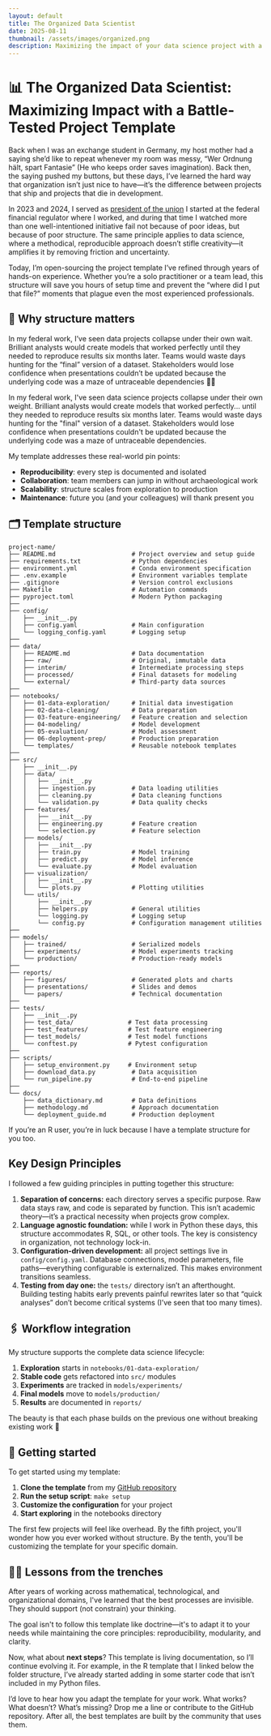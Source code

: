```yaml
---
layout: default
title: The Organized Data Scientist
date: 2025-08-11
thumbnail: /assets/images/organized.png
description: Maximizing the impact of your data science project with a battle-tested project template
---
```


# 📊 The Organized Data Scientist: Maximizing Impact with a Battle-Tested Project Template

Back when I was an exchange student in Germany, my host mother had a saying she’d like to repeat whenever my room was messy, “Wer Ordnung hält, spart Fantasie” (He who keeps order saves imagination). Back then, the saying pushed my buttons, but these days, I’ve learned the hard way that organization isn’t just nice to have—it’s the difference between projects that ship and projects that die in development.

In 2023 and 2024, I served as [president of the union](https://federalnewsnetwork.com/workforce/2024/02/federal-housing-finance-agency-to-kickstart-negotiations-for-first-ever-union-contract/) I started at the federal financial regulator where I worked, and during that time I watched more than one well-intentioned initiative fail not because of poor ideas, but because of poor structure. The same principle applies to data science, where a methodical, reproducible approach doesn’t stifle creativity—it amplifies it by removing friction and uncertainty.

Today, I’m open-sourcing the project template I’ve refined through years of hands-on experience. Whether you’re a solo practitioner or a team lead, this structure will save you hours of setup time and prevent the “where did I put that file?” moments that plague even the most experienced professionals.

## 🏢 Why structure matters
In my federal work, I’ve seen data projects collapse under their own wait. Brilliant analysts would create models that worked perfectly until they needed to reproduce results six months later. Teams would waste days hunting for the “final” version of a dataset. Stakeholders would lose confidence when presentations couldn’t be updated because the underlying code was a maze of untraceable dependencies 😵‍💫

In my federal work, I've seen data science projects collapse under their own weight. Brilliant analysts would create models that worked perfectly... until they needed to reproduce results six months later. Teams would waste days hunting for the "final" version of a dataset. Stakeholders would lose confidence when presentations couldn't be updated because the underlying code was a maze of untraceable dependencies.

My template addresses these real-world pin points:

- **Reproducibility**: every step is documented and isolated
- **Collaboration**: team members can jump in without archaeological work
- **Scalability**: structure scales from exploration to production
- **Maintenance**: future you (and your colleagues) will thank present you

## 🗂️ Template structure

```
project-name/
├── README.md                     # Project overview and setup guide
├── requirements.txt              # Python dependencies
├── environment.yml               # Conda environment specification
├── .env.example                  # Environment variables template
├── .gitignore                    # Version control exclusions
├── Makefile                      # Automation commands
├── pyproject.toml                # Modern Python packaging
├── 
├── config/
│   ├── __init__.py
│   ├── config.yaml               # Main configuration
│   └── logging_config.yaml       # Logging setup
├── 
├── data/
│   ├── README.md                 # Data documentation
│   ├── raw/                      # Original, immutable data
│   ├── interim/                  # Intermediate processing steps
│   ├── processed/                # Final datasets for modeling
│   └── external/                 # Third-party data sources
├── 
├── notebooks/
│   ├── 01-data-exploration/      # Initial data investigation
│   ├── 02-data-cleaning/         # Data preparation
│   ├── 03-feature-engineering/   # Feature creation and selection
│   ├── 04-modeling/              # Model development
│   ├── 05-evaluation/            # Model assessment
│   ├── 06-deployment-prep/       # Production preparation
│   └── templates/                # Reusable notebook templates
├── 
├── src/
│   ├── __init__.py
│   ├── data/
│   │   ├── __init__.py
│   │   ├── ingestion.py          # Data loading utilities
│   │   ├── cleaning.py           # Data cleaning functions
│   │   └── validation.py         # Data quality checks
│   ├── features/
│   │   ├── __init__.py
│   │   ├── engineering.py        # Feature creation
│   │   └── selection.py          # Feature selection
│   ├── models/
│   │   ├── __init__.py
│   │   ├── train.py              # Model training
│   │   ├── predict.py            # Model inference
│   │   └── evaluate.py           # Model evaluation
│   ├── visualization/
│   │   ├── __init__.py
│   │   └── plots.py              # Plotting utilities
│   └── utils/
│       ├── __init__.py
│       ├── helpers.py            # General utilities
│       └── logging.py            # Logging setup
│       └── config.py             # Configuration management utilities
├── 
├── models/
│   ├── trained/                  # Serialized models
│   ├── experiments/              # Model experiments tracking
│   └── production/               # Production-ready models
├── 
├── reports/
│   ├── figures/                  # Generated plots and charts
│   ├── presentations/            # Slides and demos
│   └── papers/                   # Technical documentation
├── 
├── tests/
│   ├── __init__.py
│   ├── test_data/               # Test data processing
│   ├── test_features/           # Test feature engineering
│   ├── test_models/             # Test model functions
│   └── conftest.py              # Pytest configuration
├── 
├── scripts/
│   ├── setup_environment.py     # Environment setup
│   ├── download_data.py          # Data acquisition
│   └── run_pipeline.py           # End-to-end pipeline
├── 
└── docs/
    ├── data_dictionary.md        # Data definitions
    ├── methodology.md            # Approach documentation
    └── deployment_guide.md       # Production deployment
```

If you’re an R user, you’re in luck because I have a template structure for you too.

## Key Design Principles
I followed a few guiding principles in putting together this structure:

1. **Separation of concerns:** each directory serves a specific purpose. Raw data stays raw, and code is separated by function. This isn’t academic theory—it’s a practical necessity when projects grow complex.
2. **Language agnostic foundation:** while I work in Python these days, this structure accommodates R, SQL, or other tools. The key is consistency in organization, not technology lock-in.
3. **Configuration-driven development:** all project settings live in `config/config.yaml`. Database connections, model parameters, file paths—everything configurable is externalized. This makes environment transitions seamless.
4. **Testing from day one:** the `tests/` directory isn’t an afterthought. Building testing habits early prevents painful rewrites later so that “quick analyses” don’t become critical systems (I’ve seen that too many times).

## 🖇️ Workflow integration
My structure supports the complete data science lifecycle:

1. **Exploration** starts in `notebooks/01-data-exploration/`
2. **Stable code** gets refactored into `src/` modules
3. **Experiments** are tracked in `models/experiments/`
4. **Final models** move to `models/production/`
5. **Results** are documented in `reports/`

The beauty is that each phase builds on the previous one without breaking existing work 🎨

## 🏁 Getting started
To get started using my template: 

1. **Clone the template** from my [GitHub repository](https://github.com/nathanwatkinsdc/project-folder-structure-template)
2. **Run the setup script**: `make setup`
3. **Customize the configuration** for your project
4. **Start exploring** in the notebooks directory

The first few projects will feel like overhead. By the fifth project, you'll wonder how you ever worked without structure. By the tenth, you'll be customizing the template for your specific domain.

## 🧑‍🏫 Lessons from the trenches

After years of working across mathematical, technological, and organizational domains, I've learned that the best processes are invisible. They should support (not constrain) your thinking. 

The goal isn't to follow this template like doctrine—it's to adapt it to your needs while maintaining the core principles: reproducibility, modularity, and clarity.

Now, what about **next steps**? This template is living documentation, so I’ll continue evolving it. For example, in the R template that I linked below the folder structure, I’ve already started adding in some starter code that isn’t included in my Python files. 

I’d love to hear how you adapt the template for your work. What works? What doesn’t? What’s missing? Drop me a line or contribute to the GitHub repository. After all, the best templates are built by the community that uses them.
